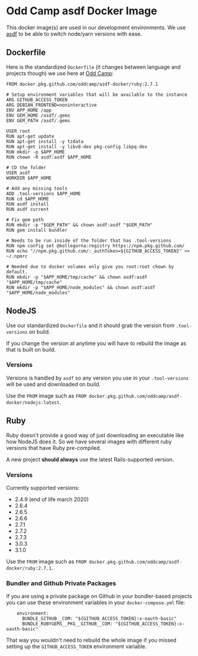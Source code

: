 # Odd Camp asdf Docker Image

This docker image(s) are used in our development environments. We use [asdf](https://asdf-vm.com/) to be able to switch node/yarn versions with ease.

## Dockerfile

Here is the standardized `Dockerfile` (it changes between language and projects though) we use here at [Odd Camp](https://www.oddcamp.com):

```Docker
FROM docker.pkg.github.com/oddcamp/asdf-docker/ruby:2.7.1

# Setup environment variables that will be available to the instance
ARG GITHUB_ACCESS_TOKEN
ARG DEBIAN_FRONTEND=noninteractive
ENV APP_HOME /app
ENV GEM_HOME /asdf/.gems
ENV GEM_PATH /asdf/.gems

USER root
RUN apt-get update
RUN apt-get install -y tzdata
RUN apt-get install -y libv8-dev pkg-config libpq-dev
RUN mkdir -p $APP_HOME
RUN chown -R asdf:asdf $APP_HOME

# CD the folder
USER asdf
WORKDIR $APP_HOME

# Add any missing tools
ADD .tool-versions $APP_HOME
RUN cd $APP_HOME
RUN asdf install
RUN asdf current

# Fix gem path
RUN mkdir -p "$GEM_PATH" && chown asdf:asdf "$GEM_PATH"
RUN gem install bundler

# Needs to be run inside of the folder that has .tool-versions
RUN npm config set @kollegorna:registry https://npm.pkg.github.com/
RUN echo "//npm.pkg.github.com/:_authToken=${GITHUB_ACCESS_TOKEN}" >> ~/.npmrc

# Needed due to docker volumes only give you root:root chown by default.
RUN mkdir -p "$APP_HOME/tmp/cache" && chown asdf:asdf "$APP_HOME/tmp/cache"
RUN mkdir -p "$APP_HOME/node_modules" && chown asdf:asdf "$APP_HOME/node_modules"
```

## NodeJS

Use our standardized `Dockerfile` and it should grab the version from `.tool-versions` on build.

If you change the version at anytime you will have to rebuild the image as that is built on build.

### Versions

Versions is handled by `asdf` so any version you use in your `.tool-versions` will be used and downloaded on build.

Use the `FROM` image such as `FROM docker.pkg.github.com/oddcamp/asdf-docker/nodejs:latest`.

## Ruby

Ruby doesn't provide a good way of just downloading an executable like how NodeJS does it. So we have several images with different ruby versions that have Ruby pre-compiled.

A new project **should always** use the latest Rails-supported version.

### Versions

Currently supported versions:

- 2.4.9 (end of life march 2020)
- 2.6.4
- 2.6.5
- 2.6.6
- 2.7.1
- 2.7.2
- 2.7.3
- 3.0.3
- 3.1.0

Use the `FROM` image such as `FROM docker.pkg.github.com/oddcamp/asdf-docker/ruby:2.7.1`.

### Bundler and Github Private Packages

If you are using a private package on Github in your bundler-based projects you can use these environment variables in your `docker-compose.yml` file:

```
    environment:
      BUNDLE_GITHUB__COM: "${GITHUB_ACCESS_TOKEN}:x-oauth-basic"
      BUNDLE_RUBYGEMS__PKG__GITHUB__COM: "${GITHUB_ACCESS_TOKEN}:x-oauth-basic"
```

That way you wouldn't need to rebuild the whole image if you missed setting up the `GITHUB_ACCESS_TOKEN` environment variable.
